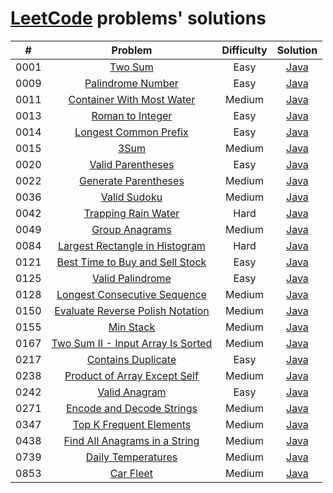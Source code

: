 # [LeetCode](https://leetcode.com/) problems' solutions

| #    | Problem                                                                                                           | Difficulty | Solution                                                                                          |
| :--: | :---------------------------------------------------------------------------------------------------------------: | :--------: | :-----------------------------------------------------------------------------------------------: |
| 0001 | [Two Sum](https://leetcode.com/problems/two-sum/description/)                                                     | Easy       | [Java](https://github.com/sysfutex/leetcode/tree/main/java/0001-two-sum)                          |
| 0009 | [Palindrome Number](https://leetcode.com/problems/palindrome-number/description/)                                 | Easy       | [Java](https://github.com/sysfutex/leetcode/tree/main/java/0009-palindrome-number)                |
| 0011 | [Container With Most Water](https://leetcode.com/problems/container-with-most-water/description/)                 | Medium     | [Java](https://github.com/sysfutex/leetcode/tree/main/java/0011-container-with-most-water)        |
| 0013 | [Roman to Integer](https://leetcode.com/problems/roman-to-integer/description/)                                   | Easy       | [Java](https://github.com/sysfutex/leetcode/tree/main/java/0013-roman-to-integer)                 |
| 0014 | [Longest Common Prefix](https://leetcode.com/problems/longest-common-prefix/description/)                         | Easy       | [Java](https://github.com/sysfutex/leetcode/tree/main/java/0014-longest-common-prefix)            |
| 0015 | [3Sum](https://leetcode.com/problems/3sum/description/)                                                           | Medium     | [Java](https://github.com/sysfutex/leetcode/tree/main/java/0015-3sum)                             |
| 0020 | [Valid Parentheses](https://leetcode.com/problems/valid-parentheses/description/)                                 | Easy       | [Java](https://github.com/sysfutex/leetcode/tree/main/java/0020-valid-parentheses)                |
| 0022 | [Generate Parentheses](https://leetcode.com/problems/generate-parentheses/description/)                           | Medium     | [Java](https://github.com/sysfutex/leetcode/tree/main/java/0022-generate-parentheses)             |
| 0036 | [Valid Sudoku](https://leetcode.com/problems/valid-sudoku/description/)                                           | Medium     | [Java](https://github.com/sysfutex/leetcode/tree/main/java/0036-valid-sudoku)                     |
| 0042 | [Trapping Rain Water](https://leetcode.com/problems/trapping-rain-water/description/)                             | Hard       | [Java](https://github.com/sysfutex/leetcode/tree/main/java/0042-trapping-rain-water)              |
| 0049 | [Group Anagrams](https://leetcode.com/problems/group-anagrams/description/)                                       | Medium     | [Java](https://github.com/sysfutex/leetcode/tree/main/java/0049-group-anagrams)                   |
| 0084 | [Largest Rectangle in Histogram](https://leetcode.com/problems/largest-rectangle-in-histogram/description/)       | Hard       | [Java](https://github.com/sysfutex/leetcode/tree/main/java/0084-largest-rectangle-in-histogram)   |
| 0121 | [Best Time to Buy and Sell Stock](https://leetcode.com/problems/best-time-to-buy-and-sell-stock/description/)     | Easy       | [Java](https://github.com/sysfutex/leetcode/tree/main/java/0121-best-time-to-buy-and-sell-stock)  |
| 0125 | [Valid Palindrome](https://leetcode.com/problems/valid-palindrome/description/)                                   | Easy       | [Java](https://github.com/sysfutex/leetcode/tree/main/java/0125-valid-palindrome)                 |
| 0128 | [Longest Consecutive Sequence](https://leetcode.com/problems/longest-consecutive-sequence/description/)           | Medium     | [Java](https://github.com/sysfutex/leetcode/tree/main/java/0128-longest-consecutive-sequence)     |
| 0150 | [Evaluate Reverse Polish Notation](https://leetcode.com/problems/evaluate-reverse-polish-notation/description/)   | Medium     | [Java](https://github.com/sysfutex/leetcode/tree/main/java/0150-evaluate-reverse-polish-notation) |
| 0155 | [Min Stack](https://leetcode.com/problems/min-stack/description/)                                                 | Medium     | [Java](https://github.com/sysfutex/leetcode/tree/main/java/0155-min-stack)                        |
| 0167 | [Two Sum II - Input Array Is Sorted](https://leetcode.com/problems/two-sum-ii-input-array-is-sorted/description/) | Medium     | [Java](https://github.com/sysfutex/leetcode/tree/main/java/0167-two-sum-ii-input-array-is-sorted) |
| 0217 | [Contains Duplicate](https://leetcode.com/problems/contains-duplicate/description/)                               | Easy       | [Java](https://github.com/sysfutex/leetcode/tree/main/java/0217-contains-duplicate)               |
| 0238 | [Product of Array Except Self](https://leetcode.com/problems/product-of-array-except-self/description/)           | Medium     | [Java](https://github.com/sysfutex/leetcode/tree/main/java/0238-product-of-array-except-self)     |
| 0242 | [Valid Anagram](https://leetcode.com/problems/valid-anagram/description/)                                         | Easy       | [Java](https://github.com/sysfutex/leetcode/tree/main/java/0242-valid-anagram)                    |
| 0271 | [Encode and Decode Strings](https://leetcode.com/problems/encode-and-decode-strings/description/)                 | Medium     | [Java](https://github.com/sysfutex/leetcode/tree/main/java/0271-encode-and-decode-strings)        |
| 0347 | [Top K Frequent Elements](https://leetcode.com/problems/top-k-frequent-elements/description/)                     | Medium     | [Java](https://github.com/sysfutex/leetcode/tree/main/java/0347-top-k-frequent-elements)          |
| 0438 | [Find All Anagrams in a String](https://leetcode.com/problems/find-all-anagrams-in-a-string/description/)         | Medium     | [Java](https://github.com/sysfutex/leetcode/tree/main/java/0438-find-all-anagrams-in-a-string)    |
| 0739 | [Daily Temperatures](https://leetcode.com/problems/daily-temperatures/description/)                               | Medium     | [Java](https://github.com/sysfutex/leetcode/tree/main/java/0739-daily-temperatures)               |
| 0853 | [Car Fleet](https://leetcode.com/problems/car-fleet/description/)                                                 | Medium     | [Java](https://github.com/sysfutex/leetcode/tree/main/java/0853-car-fleet)                        |

